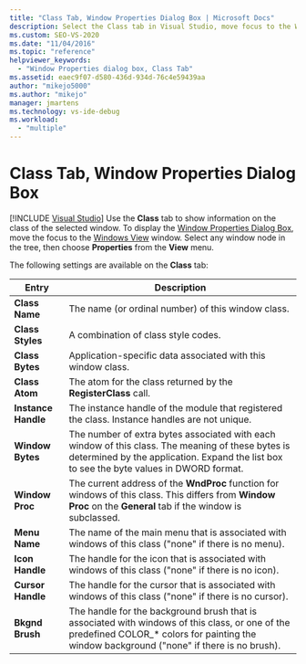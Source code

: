 ```yaml
---
title: "Class Tab, Window Properties Dialog Box | Microsoft Docs"
description: Select the Class tab in Visual Studio, move focus to the Windows View window, select a window node, and choose View > Properties to see the Window Properties dialog box.
ms.custom: SEO-VS-2020
ms.date: "11/04/2016"
ms.topic: "reference"
helpviewer_keywords:
  - "Window Properties dialog box, Class Tab"
ms.assetid: eaec9f07-d580-436d-934d-76c4e59439aa
author: "mikejo5000"
ms.author: "mikejo"
manager: jmartens
ms.technology: vs-ide-debug
ms.workload:
  - "multiple"
---
```

# Class Tab, Window Properties Dialog Box

 [!INCLUDE [Visual Studio](~/includes/applies-to-version/vs-not-mac.md)]
Use the **Class** tab to show information on the class of the selected window. To display the [Window Properties Dialog Box](../debugger/window-properties-dialog-box.md), move the focus to the [Windows View](../debugger/windows-view.md) window. Select any window node in the tree, then choose **Properties** from the **View** menu.

 The following settings are available on the **Class** tab:

|Entry|Description|
|-----------|-----------------|
|**Class Name**|The name (or ordinal number) of this window class.|
|**Class Styles**|A combination of class style codes.|
|**Class Bytes**|Application-specific data associated with this window class.|
|**Class Atom**|The atom for the class returned by the **RegisterClass** call.|
|**Instance Handle**|The instance handle of the module that registered the class. Instance handles are not unique.|
|**Window Bytes**|The number of extra bytes associated with each window of this class. The meaning of these bytes is determined by the application. Expand the list box to see the byte values in DWORD format.|
|**Window Proc**|The current address of the **WndProc** function for windows of this class. This differs from **Window Proc** on the **General** tab if the window is subclassed.|
|**Menu Name**|The name of the main menu that is associated with windows of this class ("none" if there is no menu).|
|**Icon Handle**|The handle for the icon that is associated with windows of this class ("none" if there is no icon).|
|**Cursor Handle**|The handle for the cursor that is associated with windows of this class ("none" if there is no cursor).|
|**Bkgnd Brush**|The handle for the background brush that is associated with windows of this class, or one of the predefined COLOR_* colors for painting the window background ("none" if there is no brush).|